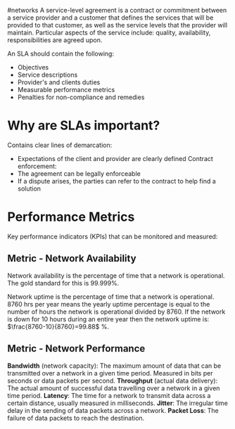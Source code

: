 #networks
A service-level agreement is a contract or commitment between a service provider and a customer that defines the services that will be provided to that customer, as well as the service levels that the provider will maintain. Particular aspects of the service include: quality, availability, responsibilities are agreed upon.

An SLA should contain the following:
- Objectives
- Service descriptions
- Provider's and clients duties
- Measurable performance metrics
- Penalties for non-compliance and remedies
# Why are SLAs important?
Contains clear lines of demarcation:
- Expectations of the client and provider are clearly defined
Contract enforcement:
- The agreement can be legally enforceable 
- If a dispute arises, the parties can refer to the contract to help find a solution
# Performance Metrics
Key performance indicators (KPIs) that can be monitored and measured:
## Metric - Network Availability
Network availability is the percentage of time that a network is operational. The gold standard for this is 99.999%.

Network uptime is the percentage of time that a network is operational. 8760 hrs per year means the yearly uptime percentage is equal to the number of hours the network is operational divided by 8760. If the network is down for 10 hours during an entire year then the network uptime is: $\frac{8760-10}{8760}=99.88$ %.

## Metric - Network Performance
**Bandwidth** (network capacity): The maximum amount of data that can be transmitted over a network in a given time period. Measured in bits per seconds or data packets per second.
**Throughput** (actual data delivery): The actual amount of successful data travelling over a network in a given time period.
**Latency**: The time for a network to transmit data across a certain distance, usually measured in milliseconds.
**Jitter**: The irregular time delay in the sending of data packets across a network.
**Packet Loss**: The failure of data packets to reach the destination.
